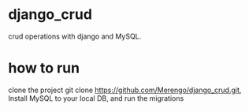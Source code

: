 # django_crud
crud operations with django and MySQL.

# how to run
clone the project git clone https://github.com/Merengo/django_crud.git, Install MySQL to your local DB, and run the migrations
